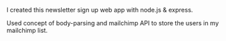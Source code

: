 I created this newsletter sign up web app with node.js & express.

Used concept of body-parsing and mailchimp API to store the users in my mailchimp list.


